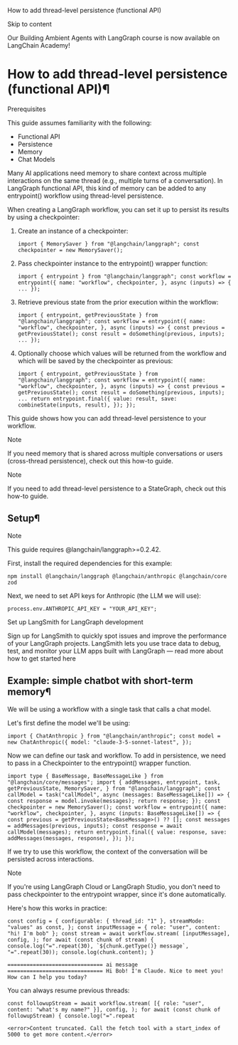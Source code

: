 How to add thread-level persistence (functional API)

Skip to content

Our Building Ambient Agents with LangGraph course is now available on LangChain Academy!

# How to add thread-level persistence (functional API)¶

Prerequisites

This guide assumes familiarity with the following:

* Functional API
* Persistence
* Memory
* Chat Models

Many AI applications need memory to share context across multiple interactions on the same thread (e.g., multiple turns of a conversation). In LangGraph functional API, this kind of memory can be added to any entrypoint() workflow using thread-level persistence.

When creating a LangGraph workflow, you can set it up to persist its results by using a checkpointer:

1. Create an instance of a checkpointer:

   ```
   import { MemorySaver } from "@langchain/langgraph"; const checkpointer = new MemorySaver();
   ```
2. Pass checkpointer instance to the entrypoint() wrapper function:

   ```
   import { entrypoint } from "@langchain/langgraph"; const workflow = entrypoint({ name: "workflow", checkpointer, }, async (inputs) => { ... });
   ```
3. Retrieve previous state from the prior execution within the workflow:

   ```
   import { entrypoint, getPreviousState } from "@langchain/langgraph"; const workflow = entrypoint({ name: "workflow", checkpointer, }, async (inputs) => { const previous = getPreviousState(); const result = doSomething(previous, inputs); ... });
   ```
4. Optionally choose which values will be returned from the workflow and which will be saved by the checkpointer as previous:

   ```
   import { entrypoint, getPreviousState } from "@langchain/langgraph"; const workflow = entrypoint({ name: "workflow", checkpointer, }, async (inputs) => { const previous = getPreviousState(); const result = doSomething(previous, inputs); ... return entrypoint.final({ value: result, save: combineState(inputs, result), }); });
   ```

This guide shows how you can add thread-level persistence to your workflow.

Note

If you need memory that is shared across multiple conversations or users (cross-thread persistence), check out this how-to guide.

Note

If you need to add thread-level persistence to a StateGraph, check out this how-to guide.

## Setup¶

Note

This guide requires @langchain/langgraph>=0.2.42.

First, install the required dependencies for this example:

```
npm install @langchain/langgraph @langchain/anthropic @langchain/core zod
```

Next, we need to set API keys for Anthropic (the LLM we will use):

```
process.env.ANTHROPIC_API_KEY = "YOUR_API_KEY";
```

Set up LangSmith for LangGraph development

Sign up for LangSmith to quickly spot issues and improve the performance of your LangGraph projects. LangSmith lets you use trace data to debug, test, and monitor your LLM apps built with LangGraph — read more about how to get started here

## Example: simple chatbot with short-term memory¶

We will be using a workflow with a single task that calls a chat model.

Let's first define the model we'll be using:

```
import { ChatAnthropic } from "@langchain/anthropic"; const model = new ChatAnthropic({ model: "claude-3-5-sonnet-latest", });
```

Now we can define our task and workflow. To add in persistence, we need to pass in a Checkpointer to the entrypoint() wrapper function.

```
import type { BaseMessage, BaseMessageLike } from "@langchain/core/messages"; import { addMessages, entrypoint, task, getPreviousState, MemorySaver, } from "@langchain/langgraph"; const callModel = task("callModel", async (messages: BaseMessageLike[]) => { const response = model.invoke(messages); return response; }); const checkpointer = new MemorySaver(); const workflow = entrypoint({ name: "workflow", checkpointer, }, async (inputs: BaseMessageLike[]) => { const previous = getPreviousState<BaseMessage>() ?? []; const messages = addMessages(previous, inputs); const response = await callModel(messages); return entrypoint.final({ value: response, save: addMessages(messages, response), }); });
```

If we try to use this workflow, the context of the conversation will be persisted across interactions.

Note

If you're using LangGraph Cloud or LangGraph Studio, you don't need to pass checkpointer to the entrypoint wrapper, since it's done automatically.

Here's how this works in practice:

```
const config = { configurable: { thread_id: "1" }, streamMode: "values" as const, }; const inputMessage = { role: "user", content: "hi! I'm bob" }; const stream = await workflow.stream( [inputMessage], config, ); for await (const chunk of stream) { console.log("=".repeat(30), `${chunk.getType()} message`, "=".repeat(30)); console.log(chunk.content); }
```

```
============================== ai message ============================== Hi Bob! I'm Claude. Nice to meet you! How can I help you today?
```

You can always resume previous threads:

```
const followupStream = await workflow.stream( [{ role: "user", content: "what's my name?" }], config, ); for await (const chunk of followupStream) { console.log("=".repeat

<error>Content truncated. Call the fetch tool with a start_index of 5000 to get more content.</error>